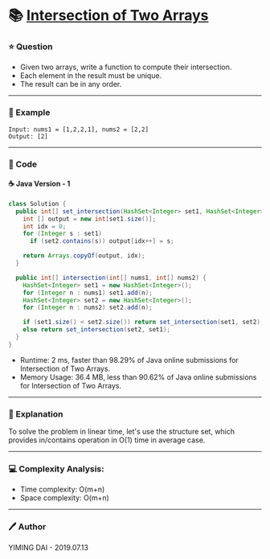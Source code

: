 # :books: [Intersection of Two Arrays](https://leetcode.com/problems/intersection-of-two-arrays/)

### :star: Question

- Given two arrays, write a function to compute their intersection.
- Each element in the result must be unique.
- The result can be in any order.

--- 

### :car: Example
```
Input: nums1 = [1,2,2,1], nums2 = [2,2]
Output: [2]
```
---

### :hammer: Code

#### :coffee: Java Version - 1

```java
class Solution {
  public int[] set_intersection(HashSet<Integer> set1, HashSet<Integer> set2) {
    int [] output = new int[set1.size()];
    int idx = 0;
    for (Integer s : set1)
      if (set2.contains(s)) output[idx++] = s;

    return Arrays.copyOf(output, idx);
  }

  public int[] intersection(int[] nums1, int[] nums2) {
    HashSet<Integer> set1 = new HashSet<Integer>();
    for (Integer n : nums1) set1.add(n);
    HashSet<Integer> set2 = new HashSet<Integer>();
    for (Integer n : nums2) set2.add(n);

    if (set1.size() < set2.size()) return set_intersection(set1, set2);
    else return set_intersection(set2, set1);
  }
}
```

- Runtime: 2 ms, faster than 98.29% of Java online submissions for Intersection of Two Arrays.
- Memory Usage: 36.4 MB, less than 90.62% of Java online submissions for Intersection of Two Arrays.

---

### :pencil: Explanation

To solve the problem in linear time, let's use the structure set, which provides in/contains operation in O(1) time in average case.

---

### :computer: Complexity Analysis:

- Time complexity: O(m+n)
- Space complexity: O(m+n)

---

### :pen: Author

YIMING DAI - 2019.07.13
